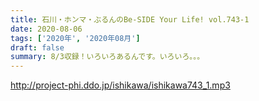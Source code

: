 ```yaml
---
title: 石川・ホンマ・ぶるんのBe-SIDE Your Life! vol.743-1
date: 2020-08-06
tags: ['2020年', '2020年08月']
draft: false
summary: 8/3収録！いろいろあるんです。いろいろ。。。
---
```


http://project-phi.ddo.jp/ishikawa/ishikawa743_1.mp3
